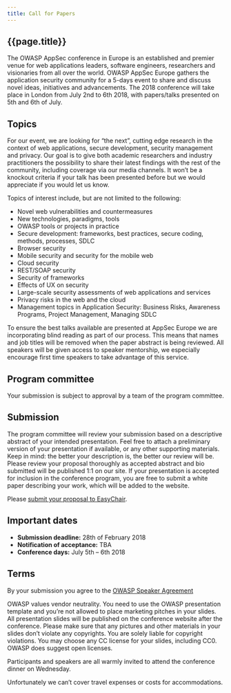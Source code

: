 ```yaml
---
title: Call for Papers 
---
```

## {{page.title}}

The OWASP AppSec conference in Europe is an established and premier venue for web applications leaders, software engineers, researchers and visionaries from all over the world. OWASP AppSec Europe gathers the application security community for a 5-days event to share and discuss novel ideas, initiatives and advancements. The 2018 conference will take place in London from July 2nd to 6th 2018, with papers/talks presented on 5th and 6th of July.

## Topics
For our event, we are looking for “the next”, cutting edge research in the context of web applications, secure development, security management and privacy. Our goal is to give both academic researchers and industry practitioners the possibility to share their latest findings with the rest of the community, including coverage via our media channels. It won’t be a knockout criteria if your talk has been presented before but we would appreciate if you would let us know.

Topics of interest include, but are not limited to the following:

* Novel web vulnerabilities and countermeasures
* New technologies, paradigms, tools
* OWASP tools or projects in practice
* Secure development: frameworks, best practices, secure coding, methods, processes, SDLC
* Browser security
* Mobile security and security for the mobile web
* Cloud security
* REST/SOAP security
* Security of frameworks
* Effects of UX on security
* Large-scale security assessments of web applications and services
* Privacy risks in the web and the cloud
* Management topics in Application Security: Business Risks, Awareness Programs, Project Management, Managing SDLC

To ensure the best talks available are presented at AppSec Europe we are incorporating blind reading as part of our process. This means that names and job titles will be removed when the paper abstract is being reviewed. All speakers will be given access to speaker mentorship, we especially encourage first time speakers to take advantage of this service.

## Program committee
Your submission is subject to approval by a team of the program committee.

## Submission

The program committee will review your submission based on a descriptive abstract of your intended presentation. Feel free to attach a preliminary version of your presentation if available, or any other supporting materials. Keep in mind: the better your description is, the better our review will be. Please review your proposal thoroughly as accepted abstract and bio submitted will be published 1:1 on our site. If your presentation is accepted for inclusion in the conference program, you are free to submit a white paper describing your work, which will be added to the website.

Please [submit your proposal to EasyChair](https://easychair.org/conferences/?conf=appseceu2018).


## Important dates
* **Submission deadline:** 28th of February 2018
* **Notification of acceptance:** TBA
* **Conference days:** July 5th – 6th 2018

## Terms

By your submission you agree to the [OWASP Speaker Agreement](https://2018.appsec.eu/docs/Speaker_Agreement.pdf)

OWASP values vendor neutrality. You need to use the OWASP presentation template and you’re not allowed to place marketing pitches in your slides. All presentation slides will be published on the conference website after the conference. Please make sure that any pictures and other materials in your slides don’t violate any copyrights. You are solely liable for copyright violations. You may choose any CC license for your slides, including CC0. OWASP does suggest open licenses.

Participants and speakers are all warmly invited to attend the conference dinner on Wednesday.

Unfortunately we can’t cover travel expenses or costs for accommodations.

